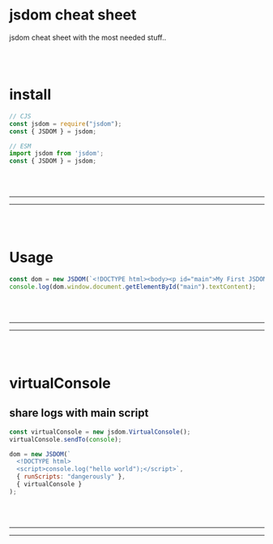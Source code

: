 # jsdom cheat sheet
jsdom cheat sheet with the most needed stuff..

<br>
<br>

# install
```javascript
// CJS
const jsdom = require("jsdom");
const { JSDOM } = jsdom;

// ESM
import jsdom from 'jsdom';
const { JSDOM } = jsdom;
```



<br>
<br>

 _____________________________________________________
 _____________________________________________________
 

<br>
<br>

# Usage

```javascript
const dom = new JSDOM(`<!DOCTYPE html><body><p id="main">My First JSDOM!</p></body>`);
console.log(dom.window.document.getElementById("main").textContent);
```

<br>
<br>

 _____________________________________________________
 _____________________________________________________
 

<br>
<br>


# virtualConsole

## share logs with main script
```javascript
const virtualConsole = new jsdom.VirtualConsole();
virtualConsole.sendTo(console);

dom = new JSDOM(`
  <!DOCTYPE html>
  <script>console.log("hello world");</script>`,
  { runScripts: "dangerously" },
  { virtualConsole }
);
```

<br>
<br>

 _____________________________________________________
 _____________________________________________________
 

<br>
<br>
